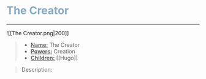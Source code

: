 <h1><font color="#87AAC4"> The Creator </font></h1>

___

![[The Creator.png|200]]

> - **<ins>Name:<ins>** The Creator
> - **<ins>Powers:<ins>** Creation
> - **<ins>Children:<ins>** [[Hugo]]

> Description:
> 